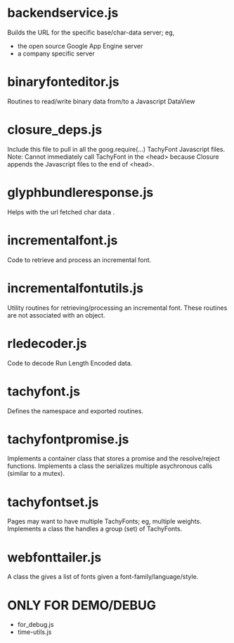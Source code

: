 backendservice.js
=================
Builds the URL for the specific base/char-data server; eg,

   * the open source Google App Engine server
   * a company specific server

binaryfonteditor.js
===================
Routines to read/write binary data from/to a Javascript DataView

closure_deps.js
===============
Include this file to pull in all the goog.require(...) TachyFont Javascript 
files. Note: Cannot immediately call TachyFont in the &lt;head\> because 
Closure appends the Javascript files to the end of &lt;head>.

glyphbundleresponse.js
======================
Helps with the url fetched char data .

incrementalfont.js
==================
Code to retrieve and process an incremental font.

incrementalfontutils.js
=======================
Utility routines for retrieving/processing an incremental font. 
These routines are not associated with an object.

rledecoder.js
=============
Code to decode Run Length Encoded data.

tachyfont.js
============
Defines the namespace and exported routines.

tachyfontpromise.js
===================
Implements a container class that stores a promise and the resolve/reject 
functions. Implements a class the serializes multiple asychronous calls 
(similar to a mutex).

tachyfontset.js
===============
Pages may want to have multiple TachyFonts; eg, multiple weights.
Implements a class the handles a group (set) of TachyFonts.

webfonttailer.js
================
A class the gives a list of fonts given a font-family/language/style.



ONLY FOR DEMO/DEBUG
===================
* for_debug.js
* time-utils.js

